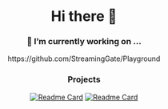 <div align=center>
  <h1>Hi there 👋</h1>

<h3>🔭 I’m currently working on ...  </h3>
https://github.com/StreamingGate/Playground

<h3>Projects</h3>

[![Readme Card](https://github-readme-stats.vercel.app/api/pin/?username=Sejong-GG&repo=Sejong.GG)](https://github.com/Sejong-GG/Sejong.GG)
[![Readme Card](https://github-readme-stats.vercel.app/api/pin/?username=kimhanui&repo=Heyjigi)](https://github.com/kimhanui/Heyjigi)
</div>
